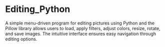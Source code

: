 # Editing_Python
A simple menu-driven program for editing pictures using Python and the Pillow library allows users to load, apply filters, adjust colors, resize, rotate, and save images. The intuitive interface ensures easy navigation through editing options.
